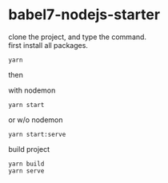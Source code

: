 # babel7-nodejs-starter


clone the project, and type the command.  
first install all packages.

```
yarn 
```

then

with nodemon
```
yarn start
```
or w/o nodemon

```
yarn start:serve
```
build project

```
yarn build
yarn serve
```